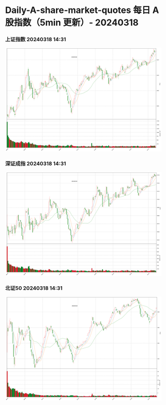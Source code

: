 
# Daily-A-share-market-quotes 每日 A 股指数（5min 更新）- 20240318

### 上证指数 20240318 14:31
![](./fig/2024/3/20240318-sh000001.png)

### 深证成指 20240318 14:31
![](./fig/2024/3/20240318-sz399001.png)

### 北证50 20240318 14:31
![](./fig/2024/3/20240318-bj899050.png)
